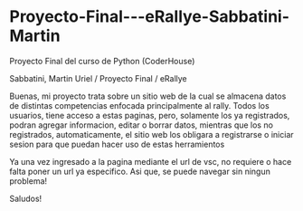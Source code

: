 # Proyecto-Final---eRallye-Sabbatini-Martin
Proyecto Final del curso de Python (CoderHouse)


Sabbatini, Martin Uriel / Proyecto Final / eRallye

Buenas, mi proyecto trata sobre un sitio web de la cual se almacena datos de distintas competencias enfocada principalmente al rally. 
Todos los usuarios, tiene acceso a estas paginas, pero, solamente los ya registrados, podran agregar informacion, editar o borrar datos, mientras que los no registrados, automaticamente, el sitio web los obligara a registrarse o iniciar sesion para que puedan hacer uso de estas herramientos

Ya una vez ingresado a la pagina mediante el url de vsc, no requiere o hace falta poner un url ya especifico. Asi que, se puede navegar sin ningun problema!

Saludos!
